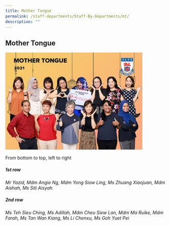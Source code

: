 ```yaml
---
title: Mother Tongue
permalink: /staff-departments/Staff-By-Departments/mt/
description: ""
---
```



## Mother Tongue

<img src="/images/MT.jpg" style="width:85%">

From bottom to top, left to right  

##### 1st row

_Mr Yazid, Mdm Angie Ng, Mdm Yong Siow Ling, Ms Zhuang Xiaojuan, Mdm Aishah, Ms Siti Aisyah_  

##### 2nd row

_Ms Teh Sieu Ching, Ms Adillah, Mdm Cheu Siew Lan, Mdm Ma Ruike, Mdm Farah, Ms Tan Wan Kiang, Ms Li Chenxu, Ms Goh Yuet Pei_